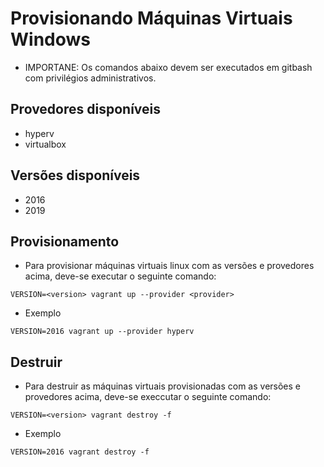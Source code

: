 # Provisionando Máquinas Virtuais Windows

- IMPORTANE: Os comandos abaixo devem ser executados em gitbash com privilégios administrativos.

## Provedores disponíveis

- hyperv
- virtualbox

## Versões disponíveis

- 2016
- 2019

## Provisionamento

- Para provisionar máquinas virtuais linux com as versões e provedores acima, deve-se executar o seguinte comando:

```shell
VERSION=<version> vagrant up --provider <provider>
```

- Exemplo

```shell
VERSION=2016 vagrant up --provider hyperv
```

## Destruir

- Para destruir as máquinas virtuais provisionadas com as versões e provedores acima, deve-se execcutar o seguinte comando:

```shell
VERSION=<version> vagrant destroy -f
```

- Exemplo

```shell
VERSION=2016 vagrant destroy -f
```
